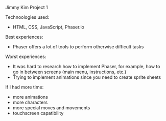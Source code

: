 Jimmy Kim
Project 1

Technoologies used:

- HTML, CSS, JavaScript, Phaser.io

Best experiences:

- Phaser offers a lot of tools to perform otherwise difficult tasks

Worst experiences:

- It was hard to research how to implement Phaser, for example, how to go in between screens (main menu, instructions, etc.)
- Trying to implement animations since you need to create sprite sheets

If I had more time:

- more animations
- more characters
- more special moves and movements
- touchscreen capatibility